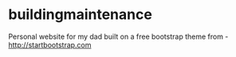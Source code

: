 # buildingmaintenance
Personal website for my dad built on a free bootstrap theme from - http://startbootstrap.com